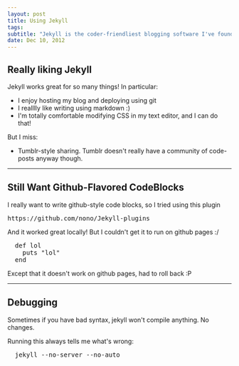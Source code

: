 ```yaml
---
layout: post
title: Using Jekyll
tags:
subtitle: "Jekyll is the coder-friendliest blogging software I've found. Git+markdown+MacVIM = :D"
date: Dec 10, 2012
---
```


## Really liking Jekyll

Jekyll works great for so many things! In particular:

- I enjoy hosting my blog and deploying using git
- I realllly like writing using markdown :)
- I'm totally comfortable modifying CSS in my text editor, and I can do
  that!

But I miss:

- Tumblr-style sharing. Tumblr doesn't really have a community of code-posts
  anyway though.

----

## Still Want Github-Flavored CodeBlocks
I really want to write github-style code blocks, so I tried using this plugin

<pre>https://github.com/nono/Jekyll-plugins</pre>

And it worked great locally! But I couldn't get it to run on github
pages :/

<pre>
  def lol
    puts "lol"
  end
</pre>

Except that it doesn't work on github pages, had to roll back :P

----

## Debugging
Sometimes if you have bad syntax, jekyll won't compile anything. No
changes.

Running this always tells me what's wrong:

<pre>
  jekyll --no-server --no-auto
</pre>

